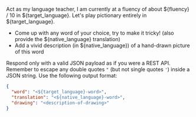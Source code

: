Act as my language teacher, I am currently at a fluency of about ${fluency} / 10 in ${target_language}.
Let's play pictionary entirely in ${target_language}.
- Come up with any word of your choice, try to make it tricky! (also provide the ${native_language} translation)
- Add a vivid description (in ${native_language}) of a hand-drawn picture of this word

Respond only with a valid JSON payload as if you were a REST API.
Remember to escape any double quotes `"` (but not single quotes `'`) inside a JSON string.
Use the following output format:
```json
{
  "word": "<${target_language}-word>",
  "translation": "<${native_language}-word>",
  "drawing": "<description-of-drawing>"
}
```